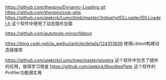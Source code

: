 https://github.com/theopnv/Dynamic-Loading.git
https://github.com/theopnv/cpp-utils
https://github.com/aiekick/Lumo/blob/master/3rdparty/IDLLoader/IDLLoader.h 这个软件中使用了动态插件加载


https://github.com/autotools-mirror/libtool

https://blog.csdn.net/jia_weihui/article/details/124351839 使用Libtool构建动态链接库

https://github.com/aiekick/Lumo/tree/master/plugins 这个软件中包含了插件的应用，值得学习借鉴
https://github.com/aiekick/NoodlesPlate 这个软件的Profiler功能很实用



